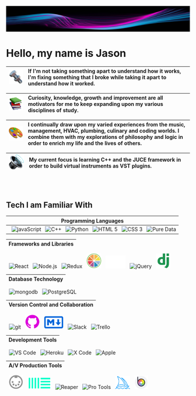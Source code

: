 <img height='70em' width='100%' src='./images/neonStream.png' />

# Hello, my name is Jason


| <img width='100em' src='./images/nutAndBolt.png' /> | If I'm not taking something apart to understand how it works, I'm fixing something that I broke while taking it apart to understand how it worked.
| - | :- |

| <img width='90em' src='./images/books.png' /> | Curiosity, knowledge, growth and improvement are all motivators for me to keep expanding upon my various disciplines of study.
| - | :- |

| <img width='170em' src='./images/artistPalette.png' /> | I continually draw upon my varied experiences from the music, management, HVAC, plumbing, culinary and coding worlds. I combine them with my explorations of philosophy and logic in order to enrich my life and the lives of others.
| - | :- |

| <img width='80em' src='./images/speaker.png' /> | My current focus is learning C++ and the JUCE framework in order to build virtual instruments as VST plugins.  
| - | :- |
 

<br/>
<br/>

<!-- ## 🎹 <kbd>+</kbd> 💻 
Currently, my primary focus is on computer programming with the ultimate goal of creating software-based musical instruments that are accessible to individuals of all skill levels, including those who are new to music as well as experienced musicians. I am motivated to develop these tools in order to provide a intuitive and creative platform for people to explore and express their musical abilities.

<hr/>
<br/> -->



<!-- 
## 🛠️ 

If I'm not taking something apart to understand how it works, I'm fixing something that I broke while taking it apart to understand how it worked. 

## 🔎 

Curiosity, knowledge, growth and improvement are all motivators for me to keep expanding upon my various disciplines of study. I continually draw upon my varied experiences from the music, management, HVAC, plumbing, culinary and coding worlds. I combine them with my explorations of philosophy and logic in order to enrich my life and the lives of others.
 -->
## Tech I am Familiar With

| Programming Languages |
| -|
| &nbsp; <img title='javaScript' width="40em" src="https://cdn.jsdelivr.net/gh/devicons/devicon/icons/javascript/javascript-original.svg" /> &nbsp; <img title='C++' width='40em' src="https://cdn.jsdelivr.net/gh/devicons/devicon/icons/cplusplus/cplusplus-original.svg" /> &nbsp; <img title='Python' width='40em' src="https://cdn.jsdelivr.net/gh/devicons/devicon/icons/python/python-original.svg" /> &nbsp; <img title='HTML 5' width='40em' src="https://cdn.jsdelivr.net/gh/devicons/devicon/icons/html5/html5-original.svg" /> &nbsp; <img title='CSS 3' width='40em' src="https://cdn.jsdelivr.net/gh/devicons/devicon/icons/css3/css3-original.svg" />  &nbsp; <img title='Pure Data' width='45em' src="https://user-images.githubusercontent.com/1220707/45721248-947db900-bba7-11e8-9465-63497daf8029.png" /> 

| Frameworks and Libraries | 
| - |
&nbsp; <img title='React' width='40em' src="https://cdn.jsdelivr.net/gh/devicons/devicon/icons/react/react-original.svg" /> &nbsp; <img title='Node.js' width='40em' src="https://cdn.jsdelivr.net/gh/devicons/devicon/icons/nodejs/nodejs-original.svg" /> &nbsp; <img title='Redux' width='40em' src="https://cdn.jsdelivr.net/gh/devicons/devicon/icons/redux/redux-original.svg" /> &nbsp; <img title='JUCE' width='40em' src="./images/juce.png" />  &nbsp; <img title='Express.js' width='55em' src="./images/express.png" /> &nbsp; <img title='jQuery' width='40em' src="https://cdn.jsdelivr.net/gh/devicons/devicon/icons/jquery/jquery-original.svg" /> &nbsp; <img title='django' width='40em' src="./images/django.png" />  

| Database Technology | 
| - |
&nbsp; <img title='mongodb' width='40em' src="https://cdn.jsdelivr.net/gh/devicons/devicon/icons/mongodb/mongodb-plain.svg" /> &nbsp; <img title='PostgreSQL' width='40em' src="https://cdn.jsdelivr.net/gh/devicons/devicon/icons/postgresql/postgresql-original.svg" />

| Version Control and Collaboration | 
| - |
&nbsp; <img title='git' width='40em' src="https://cdn.jsdelivr.net/gh/devicons/devicon/icons/git/git-original.svg" /> &nbsp; <img title='Git Hub' width='40em' src="./images/githubPink.png" /> &nbsp; <img title='Markdown' width='53em' src="./images/markdown.png" />  &nbsp; <img title='Slack' width='40em' src="https://cdn.jsdelivr.net/gh/devicons/devicon/icons/slack/slack-original.svg" /> &nbsp; <img title='Trello' width='40em' src="https://cdn.jsdelivr.net/gh/devicons/devicon/icons/trello/trello-plain.svg" />

| Development Tools | 
| - |
&nbsp; <img title='VS Code' width='38em' src="https://cdn.jsdelivr.net/gh/devicons/devicon/icons/vscode/vscode-original.svg" /> &nbsp; <img title='Heroku' width='40em' src="https://cdn.jsdelivr.net/gh/devicons/devicon/icons/heroku/heroku-original.svg" /> &nbsp; <img title='X Code' width='42em' src="https://cdn.jsdelivr.net/gh/devicons/devicon/icons/xcode/xcode-original.svg" /> &nbsp; <img title='Apple' width='33em' src="https://cdn.freebiesupply.com/logos/large/2x/apple-1-logo-png-transparent.png" />

<!-- &nbsp; <img title='AWS' width='45em' src='https://cdn.freebiesupply.com/logos/large/2x/aws-logo-logo-png-transparent.png'> -->
<!-- &nbsp; <img width='40em' src="https://upload.wikimedia.org/wikipedia/commons/thumb/1/18/ISO_C%2B%2B_Logo.svg/1822px-ISO_C%2B%2B_Logo.svg.png" /> -->

| A/V Production Tools | 
| - |
&nbsp; <img title='MIDI' width='38em' src='./images/midiPort.png' /> &nbsp; <img title='Ableton' width='65em' src='./images/ableton.png' /> &nbsp; <img title='Reaper' width='40em' src='https://millennialmind.co/wp-content/uploads/2019/05/reaper.png' /> &nbsp; <img title='Pro Tools' width='40em' src='https://upload.wikimedia.org/wikipedia/commons/thumb/4/49/PT2019.png/180px-PT2019.png' /> &nbsp; <img title='Midjourney' width='41em' src='./images/midjourney.png' /> &nbsp; <img title='BeFunky' width='37em' src='./images/beFunky.png' /> 
 
 

<!-- 
<br/>
<br/>
<br/>
  -->
<!-- https://github.com/anuraghazra/github-readme-stats/blob/master/themes/README.md -->
<!-- ![Intuitive Harmony's GitHub stats](https://github-readme-stats.vercel.app/api?username=intuitiveharmony&show_icons=true&theme=aura_dark)  -->




